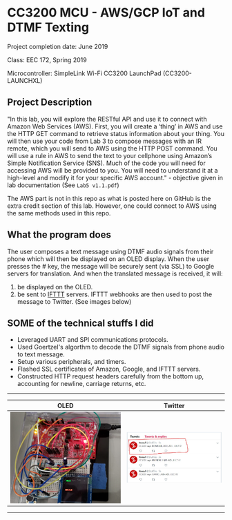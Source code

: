 # CC3200 MCU - AWS/GCP IoT and DTMF Texting

Project completion date: June 2019

Class: EEC 172, Spring 2019

Microcontroller: SimpleLink Wi-Fi CC3200 LaunchPad (CC3200-LAUNCHXL)

## Project Description
"In this lab, you will explore the RESTful API and use it to connect with Amazon Web Services (AWS). First, you will create a ‘thing’ in AWS and use the HTTP GET command to retrieve status information about your thing. You will then use your code from Lab 3 to compose messages with an IR remote, which you will send to AWS using the HTTP POST command. You will use a rule in AWS to send the text to your cellphone using Amazon’s Simple Notification Service (SNS). Much of the code you will need for accessing AWS will be provided to you. You will need to understand it at a high-level and modify it for your specific AWS account." - objective given in lab documentation (See `Lab5 v1.1.pdf`)

The AWS part is not in this repo as what is posted here on GitHub is the extra credit section of this lab. However, one could connect to AWS using the same methods used in this repo.

## What the program does

The user composes a text message using DTMF audio signals from their phone which will then be displayed on an OLED display. When the user presses the # key, the message will be securely sent (via SSL) to Google servers for translation. And when the translated message is received, it will:

1. be displayed on the OLED.
2. be sent to <a href = "https://ifttt.com" target="blank">IFTTT</a> servers. IFTTT webhooks are then used to post the message to Twitter. (See images below)

## SOME of the technical stuffs I did
- Leveraged UART and SPI communications protocols.
- Used Goertzel's algorthm to decode the DTMF signals from phone audio to text message.
- Setup various peripherals, and timers.
- Flashed SSL certificates of Amazon, Google, and IFTTT servers.
- Constructed HTTP request headers carefully from the bottom up, accounting for newline, carriage returns, etc.

---

| OLED | Twitter |
--- | ---
<img src="imgs/PIC1.JPG" width="100%" alt="OLED"> | <img src="imgs/PIC2.JPG" width="100%" alt="OLED">

---
